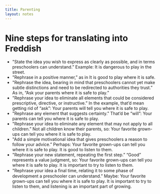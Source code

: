 ```yaml
---
title: Parenting
layout: notes
---
```


# Nine steps for translating into Freddish

* "State the idea you wish to express as clearly as possible, and in terms preschoolers can understand.” Example: It is dangerous to play in the street.
* "Rephrase in a positive manner,” as in It is good to play where it is safe.
* "Rephrase the idea, bearing in mind that preschoolers cannot yet make subtle distinctions and need to be redirected to authorities they trust.” As in, “Ask your parents where it is safe to play.”
* "Rephrase your idea to eliminate all elements that could be considered prescriptive, directive, or instructive.” In the example, that’d mean getting rid of “ask”: Your parents will tell you where it is safe to play.
* "Rephrase any element that suggests certainty.” That’d be “will”: Your parents can tell you where it is safe to play.
* "Rephrase your idea to eliminate any element that may not apply to all children.” Not all children know their parents, so: Your favorite grown-ups can tell you where it is safe to play.
* "Add a simple motivational idea that gives preschoolers a reason to follow your advice.” Perhaps: Your favorite grown-ups can tell you where it is safe to play. It is good to listen to them.
* "Rephrase your new statement, repeating the first step.” “Good” represents a value judgment, so: Your favorite grown-ups can tell you where it is safe to play. It is important to try to listen to them.
* "Rephrase your idea a ﬁnal time, relating it to some phase of development a preschooler can understand.” Maybe: Your favorite grown-ups can tell you where it is safe to play. It is important to try to listen to them, and listening is an important part of growing.
